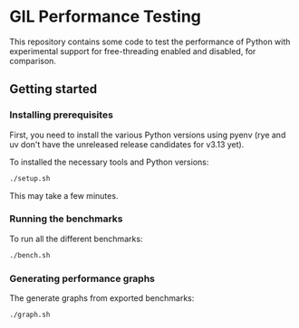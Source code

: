 # GIL Performance Testing

This repository contains some code to test the performance of Python with experimental support for free-threading enabled and disabled, for comparison.

## Getting started

### Installing prerequisites

First, you need to install the various Python versions using pyenv (rye and uv don't have the unreleased release candidates for v3.13 yet).

To installed the necessary tools and Python versions:

```bash
./setup.sh
```

This may take a few minutes.

### Running the benchmarks

To run all the different benchmarks:

```bash
./bench.sh
```

### Generating performance graphs

The generate graphs from exported benchmarks:

```bash
./graph.sh
```
